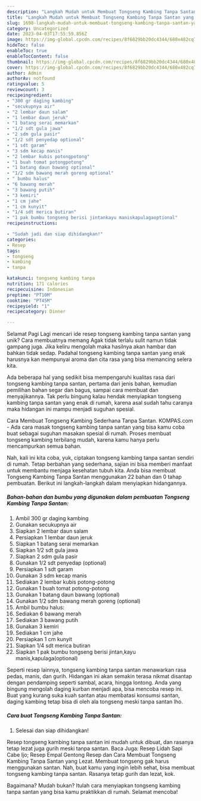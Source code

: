 ```yaml
---
description: "Langkah Mudah untuk Membuat Tongseng Kambing Tanpa Santan yang Enak, Mantap"
title: "Langkah Mudah untuk Membuat Tongseng Kambing Tanpa Santan yang Enak, Mantap"
slug: 1698-langkah-mudah-untuk-membuat-tongseng-kambing-tanpa-santan-yang-enak-mantap
category: Uncategorized
date: 2023-04-03T17:55:59.856Z
image: https://img-global.cpcdn.com/recipes/8f6829bb20dc4344/680x482cq70/tongseng-kambing-tanpa-santan-foto-resep-utama.jpg
hideToc: false
enableToc: true
enableTocContent: false
thumbnail: https://img-global.cpcdn.com/recipes/8f6829bb20dc4344/680x482cq70/tongseng-kambing-tanpa-santan-foto-resep-utama.jpg
cover: https://img-global.cpcdn.com/recipes/8f6829bb20dc4344/680x482cq70/tongseng-kambing-tanpa-santan-foto-resep-utama.jpg
author: Admin
authorAv: notfound
ratingvalue: 5
reviewcount: 3
recipeingredient:
- "300 gr daging kambing"
- "secukupnya air"
- "2 lembar daun salam"
- "1 lembar daun jeruk"
- "1 batang serai memarkan"
- "1/2 sdt gula jawa"
- "2 sdm gula pasir"
- "1/2 sdt penyedap optional"
- "1 sdt garam"
- "3 sdm kecap manis"
- "2 lembar kubis potongpotong"
- "1 buah tomat potongpotong"
- "1 batang daun bawang optional"
- "1/2 sdm bawang merah goreng optional"
- " bumbu halus"
- "6 bawang merah"
- "3 bawang putih"
- "3 kemiri"
- "1 cm jahe"
- "1 cm kunyit"
- "1/4 sdt merica butiran"
- "1 pak bumbu tongseng berisi jintankayu maniskapulagaoptional"
recipeinstructions:

- "Sudah jadi dan siap dihidangkan!"
categories:
- Resep
tags:
- tongseng
- kambing
- tanpa

katakunci: tongseng kambing tanpa 
nutrition: 171 calories
recipecuisine: Indonesian
preptime: "PT10M"
cooktime: "PT45M"
recipeyield: "1"
recipecategory: Dinner

---
```



Selamat Pagi Lagi mencari ide resep tongseng kambing tanpa santan yang unik? Cara membuatnya memang Agak tidak terlalu sulit namun tidak gampang juga. Jika keliru mengolah maka hasilnya akan hambar dan bahkan tidak sedap. Padahal tongseng kambing tanpa santan yang enak harusnya kan mempunyai aroma dan cita rasa yang bisa memancing selera kita.


Ada beberapa hal yang sedikit bisa mempengaruhi kualitas rasa dari tongseng kambing tanpa santan, pertama dari jenis bahan, kemudian pemilihan bahan segar dan bagus, sampai cara membuat dan menyajikannya. Tak perlu bingung kalau hendak menyiapkan tongseng kambing tanpa santan yang enak di rumah, karena asal sudah tahu caranya maka hidangan ini mampu menjadi suguhan spesial.

Cara Membuat Tongseng Kambing Sederhana Tanpa Santan. KOMPAS.com - Ada cara masak tongseng kambing tanpa santan yang bisa kamu coba buat sebagai suguhan masakan spesial di rumah. Proses membuat tongseng kambing terbilang mudah, karena kamu hanya perlu mencampurkan semua bahan.


Nah, kali ini kita coba, yuk, ciptakan tongseng kambing tanpa santan sendiri di rumah. Tetap berbahan yang sederhana, sajian ini bisa memberi manfaat untuk membantu menjaga kesehatan tubuh kita. Anda bisa membuat Tongseng Kambing Tanpa Santan menggunakan 22 bahan dan 0 tahap pembuatan. Berikut ini langkah-langkah dalam menyiapkan hidangannya.

<!--inarticleads1-->

##### Bahan-bahan dan bumbu yang digunakan dalam pembuatan Tongseng Kambing Tanpa Santan:

1. Ambil 300 gr daging kambing
1. Gunakan secukupnya air
1. Siapkan 2 lembar daun salam
1. Persiapkan 1 lembar daun jeruk
1. Siapkan 1 batang serai memarkan
1. Siapkan 1/2 sdt gula jawa
1. Siapkan 2 sdm gula pasir
1. Gunakan 1/2 sdt penyedap (optional)
1. Persiapkan 1 sdt garam
1. Gunakan 3 sdm kecap manis
1. Sediakan 2 lembar kubis potong-potong
1. Gunakan 1 buah tomat potong-potong
1. Gunakan 1 batang daun bawang (optional)
1. Gunakan 1/2 sdm bawang merah goreng (optional)
1. Ambil  bumbu halus:
1. Sediakan 6 bawang merah
1. Sediakan 3 bawang putih
1. Gunakan 3 kemiri
1. Sediakan 1 cm jahe
1. Persiapkan 1 cm kunyit
1. Siapkan 1/4 sdt merica butiran
1. Siapkan 1 pak bumbu tongseng berisi jintan,kayu manis,kapulaga(optional)


Seperti resep lainnya, tongseng kambing tanpa santan menawarkan rasa pedas, manis, dan gurih. Hidangan ini akan semakin terasa nikmat disantap dengan pendamping seperti sambal, acara, hingga lontong. Anda yang bingung mengolah daging kurban menjadi apa, bisa mencoba resep ini. Buat yang kurang suka kuah santan atau membatasi konsumsi santan, daging kambing tetap bisa di oleh ala tongseng meski tanpa santan lho. 

<!--inarticleads2-->

##### Cara buat Tongseng Kambing Tanpa Santan:


1. Selesai dan siap dihidangkan!

Resep tongseng kambing tanpa santan ini mudah untuk dibuat, dan rasanya tetap lezat juga gurih meski tanpa santan. Baca Juga: Resep Lidah Sapi Cabe Ijo; Resep Empal Gentong Resep dan Cara Membuat Tongseng Kambing Tanpa Santan yang Lezat. Membuat tongseng gak harus menggunakan santan. Nah, buat kamu yang ingin lebih sehat, bisa membuat tongseng kambing tanpa santan. Rasanya tetap gurih dan lezat, kok. 

Bagaimana? Mudah bukan? Itulah cara menyiapkan tongseng kambing tanpa santan yang bisa kamu praktikkan di rumah. Selamat mencoba!
